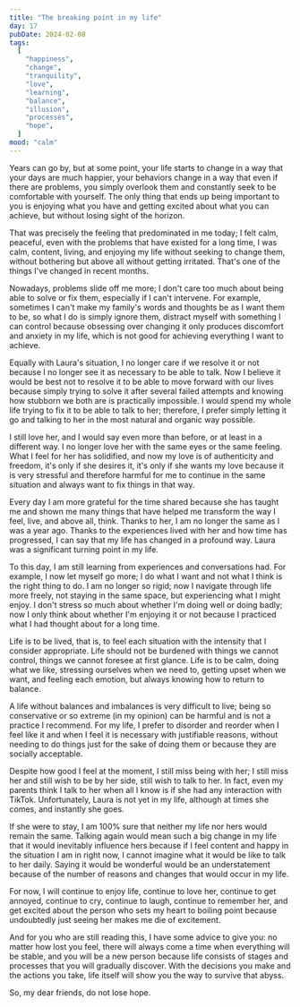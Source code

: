 ```yaml
---
title: "The breaking point in my life"
day: 17
pubDate: 2024-02-08
tags:
  [
    "happiness",
    "change",
    "tranquility",
    "love",
    "learning",
    "balance",
    "illusion",
    "processes",
    "hope",
  ]
mood: "calm"
---
```


Years can go by, but at some point, your life starts to change in a way that your days are much happier, your behaviors change in a way that even if there are problems, you simply overlook them and constantly seek to be comfortable with yourself. The only thing that ends up being important to you is enjoying what you have and getting excited about what you can achieve, but without losing sight of the horizon.

That was precisely the feeling that predominated in me today; I felt calm, peaceful, even with the problems that have existed for a long time, I was calm, content, living, and enjoying my life without seeking to change them, without bothering but above all without getting irritated. That's one of the things I've changed in recent months.

Nowadays, problems slide off me more; I don't care too much about being able to solve or fix them, especially if I can't intervene. For example, sometimes I can't make my family's words and thoughts be as I want them to be, so what I do is simply ignore them, distract myself with something I can control because obsessing over changing it only produces discomfort and anxiety in my life, which is not good for achieving everything I want to achieve.

Equally with Laura's situation, I no longer care if we resolve it or not because I no longer see it as necessary to be able to talk. Now I believe it would be best not to resolve it to be able to move forward with our lives because simply trying to solve it after several failed attempts and knowing how stubborn we both are is practically impossible. I would spend my whole life trying to fix it to be able to talk to her; therefore, I prefer simply letting it go and talking to her in the most natural and organic way possible.

I still love her, and I would say even more than before, or at least in a different way. I no longer love her with the same eyes or the same feeling. What I feel for her has solidified, and now my love is of authenticity and freedom, it's only if she desires it, it's only if she wants my love because it is very stressful and therefore harmful for me to continue in the same situation and always want to fix things in that way.

Every day I am more grateful for the time shared because she has taught me and shown me many things that have helped me transform the way I feel, live, and above all, think. Thanks to her, I am no longer the same as I was a year ago. Thanks to the experiences lived with her and how time has progressed, I can say that my life has changed in a profound way. Laura was a significant turning point in my life.

To this day, I am still learning from experiences and conversations had. For example, I now let myself go more; I do what I want and not what I think is the right thing to do. I am no longer so rigid; now I navigate through life more freely, not staying in the same space, but experiencing what I might enjoy. I don't stress so much about whether I'm doing well or doing badly; now I only think about whether I'm enjoying it or not because I practiced what I had thought about for a long time.

Life is to be lived, that is, to feel each situation with the intensity that I consider appropriate. Life should not be burdened with things we cannot control, things we cannot foresee at first glance. Life is to be calm, doing what we like, stressing ourselves when we need to, getting upset when we want, and feeling each emotion, but always knowing how to return to balance.

A life without balances and imbalances is very difficult to live; being so conservative or so extreme (in my opinion) can be harmful and is not a practice I recommend. For my life, I prefer to disorder and reorder when I feel like it and when I feel it is necessary with justifiable reasons, without needing to do things just for the sake of doing them or because they are socially acceptable.

Despite how good I feel at the moment, I still miss being with her; I still miss her and still wish to be by her side, still wish to talk to her. In fact, even my parents think I talk to her when all I know is if she had any interaction with TikTok. Unfortunately, Laura is not yet in my life, although at times she comes, and instantly she goes.

If she were to stay, I am 100% sure that neither my life nor hers would remain the same. Talking again would mean such a big change in my life that it would inevitably influence hers because if I feel content and happy in the situation I am in right now, I cannot imagine what it would be like to talk to her daily. Saying it would be wonderful would be an understatement because of the number of reasons and changes that would occur in my life.

For now, I will continue to enjoy life, continue to love her, continue to get annoyed, continue to cry, continue to laugh, continue to remember her, and get excited about the person who sets my heart to boiling point because undoubtedly just seeing her makes me die of excitement.

And for you who are still reading this, I have some advice to give you: no matter how lost you feel, there will always come a time when everything will be stable, and you will be a new person because life consists of stages and processes that you will gradually discover. With the decisions you make and the actions you take, life itself will show you the way to survive that abyss.

So, my dear friends, do not lose hope.
